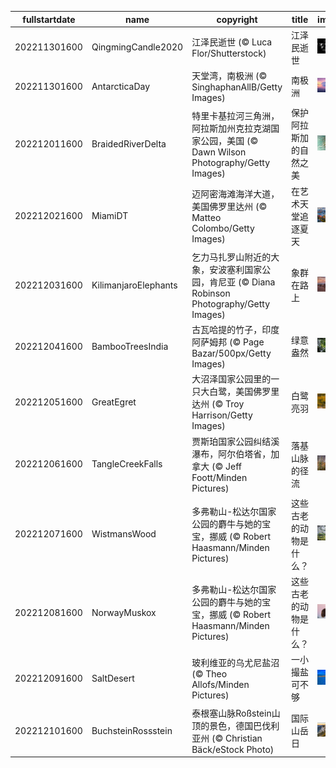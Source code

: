 |fullstartdate|name|copyright|title|image|
|--|--|--|--|--|
202211301600|QingmingCandle2020|江泽民逝世 (© Luca Flor/Shutterstock)|江泽民逝世|![](/zh-CN/2022/12/202211301600QingmingCandle2020.jpg)|
202211301600|AntarcticaDay|天堂湾，南极洲 (© SinghaphanAllB/Getty Images)|南极洲|![](/zh-CN/2022/12/202211301600AntarcticaDay.jpg)|
202212011600|BraidedRiverDelta|特里卡基拉河三角洲，阿拉斯加州克拉克湖国家公园，美国 (© Dawn Wilson Photography/Getty Images)|保护阿拉斯加的自然之美|![](/zh-CN/2022/12/202212011600BraidedRiverDelta.jpg)|
202212021600|MiamiDT|迈阿密海滩海洋大道，美国佛罗里达州 (© Matteo Colombo/Getty Images)|在艺术天堂追逐夏天|![](/zh-CN/2022/12/202212021600MiamiDT.jpg)|
202212031600|KilimanjaroElephants|乞力马扎罗山附近的大象，安波塞利国家公园，肯尼亚 (© Diana Robinson Photography/Getty Images)|象群在路上|![](/zh-CN/2022/12/202212031600KilimanjaroElephants.jpg)|
202212041600|BambooTreesIndia|古瓦哈提的竹子，印度阿萨姆邦 (© Page Bazar/500px/Getty Images)|绿意盎然|![](/zh-CN/2022/12/202212041600BambooTreesIndia.jpg)|
202212051600|GreatEgret|大沼泽国家公园里的一只大白鹭，美国佛罗里达州 (© Troy Harrison/Getty Images)|白鹭亮羽|![](/zh-CN/2022/12/202212051600GreatEgret.jpg)|
202212061600|TangleCreekFalls|贾斯珀国家公园纠结溪瀑布，阿尔伯塔省，加拿大 (© Jeff Foott/Minden Pictures)|落基山脉的径流|![](/zh-CN/2022/12/202212061600TangleCreekFalls.jpg)|
202212071600|WistmansWood|多弗勒山-松达尔国家公园的麝牛与她的宝宝，挪威 (© Robert Haasmann/Minden Pictures)|这些古老的动物是什么？|![](/zh-CN/2022/12/202212071600WistmansWood.jpg)|
202212081600|NorwayMuskox|多弗勒山-松达尔国家公园的麝牛与她的宝宝，挪威 (© Robert Haasmann/Minden Pictures)|这些古老的动物是什么？|![](/zh-CN/2022/12/202212081600NorwayMuskox.jpg)|
202212091600|SaltDesert|玻利维亚的乌尤尼盐沼 (© Theo Allofs/Minden Pictures)|一小撮盐可不够|![](/zh-CN/2022/12/202212091600SaltDesert.jpg)|
202212101600|BuchsteinRossstein|泰根塞山脉Roßstein山顶的景色，德国巴伐利亚州 (© Christian Bäck/eStock Photo)|国际山岳日|![](/zh-CN/2022/12/202212101600BuchsteinRossstein.jpg)|
